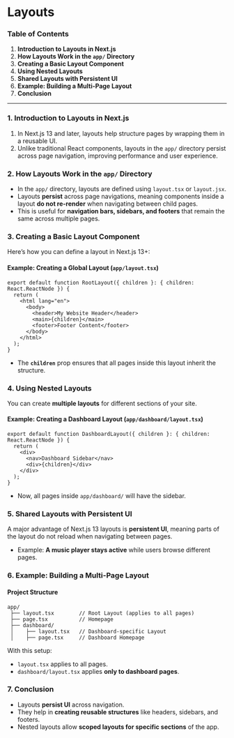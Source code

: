 # Layouts

### **Table of Contents**

1. **Introduction to Layouts in Next.js**
2. **How Layouts Work in the `app/` Directory**
3. **Creating a Basic Layout Component**
4. **Using Nested Layouts**
5. **Shared Layouts with Persistent UI**
6. **Example: Building a Multi-Page Layout**
7. **Conclusion**

***

### **1. Introduction to Layouts in Next.js**

1. In Next.js 13 and later, layouts help structure pages by wrapping them in a reusable UI.&#x20;
2. Unlike traditional React components, layouts in the `app/` directory persist across page navigation, improving performance and user experience.

### **2. How Layouts Work in the `app/` Directory**

* In the `app/` directory, layouts are defined using `layout.tsx` or `layout.jsx`.
* Layouts **persist** across page navigations, meaning components inside a layout **do not re-render** when navigating between child pages.
* This is useful for **navigation bars, sidebars, and footers** that remain the same across multiple pages.

### **3. Creating a Basic Layout Component**

Here’s how you can define a layout in Next.js 13+:

#### **Example: Creating a Global Layout** (`app/layout.tsx`)

```tsx
export default function RootLayout({ children }: { children: React.ReactNode }) {
  return (
    <html lang="en">
      <body>
        <header>My Website Header</header>
        <main>{children}</main>
        <footer>Footer Content</footer>
      </body>
    </html>
  );
}
```

* The **`children`** prop ensures that all pages inside this layout inherit the structure.

### **4. Using Nested Layouts**

You can create **multiple layouts** for different sections of your site.

#### **Example: Creating a Dashboard Layout** (`app/dashboard/layout.tsx`)

```tsx
export default function DashboardLayout({ children }: { children: React.ReactNode }) {
  return (
    <div>
      <nav>Dashboard Sidebar</nav>
      <div>{children}</div>
    </div>
  );
}
```

* Now, all pages inside `app/dashboard/` will have the sidebar.

### **5. Shared Layouts with Persistent UI**

A major advantage of Next.js 13 layouts is **persistent UI**, meaning parts of the layout do not reload when navigating between pages.

* Example: **A music player stays active** while users browse different pages.

### **6. Example: Building a Multi-Page Layout**

#### **Project Structure**

```
app/
 ├── layout.tsx        // Root Layout (applies to all pages)
 ├── page.tsx          // Homepage
 ├── dashboard/
 │    ├── layout.tsx   // Dashboard-specific Layout
 │    ├── page.tsx     // Dashboard Homepage
```

With this setup:

* `layout.tsx` applies to all pages.
* `dashboard/layout.tsx` applies **only to dashboard pages**.

### **7. Conclusion**

* Layouts **persist UI** across navigation.
* They help in **creating reusable structures** like headers, sidebars, and footers.
* Nested layouts allow **scoped layouts for specific sections** of the app.
